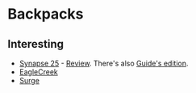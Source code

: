 # Backpacks

## Interesting

* [Synapse 25](https://www.tombihn.com/products/synapse-25?variant=50297911815) - [Review](https://arslan.io/2017/12/28/tom-bihn-guides-edition-synapse-25-review/). There's also [Guide's edition](https://www.tombihn.com/collections/backpacks/products/guides-edition-synapse-25?variant=92872343559).
* [EagleCreek](https://shop.eaglecreek.com)
* [Surge](https://www.thenorthface.com/shop/surge-nf0a3etv#hero=4)

